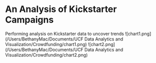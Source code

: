 # An Analysis of Kickstarter Campaigns
Performing analysis on Kickstarter data to uncover trends
![chart1.png](/Users/BethanyMac/Documents/UCF Data Analytics and Visualization/Crowdfunding/chart1.png)
![chart2.png](/Users/BethanyMac/Documents/UCF Data Analytics and Visualization/Crowdfunding/chart2.png)
